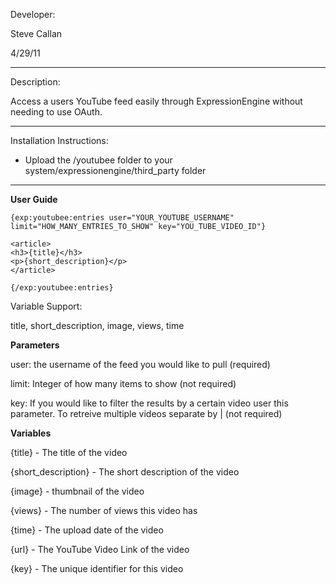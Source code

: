 Developer:

Steve Callan

4/29/11

-----------------------------------

Description:

Access a users YouTube feed easily through ExpressionEngine without needing to use OAuth.

-----------------------------------

Installation Instructions:

- Upload the /youtubee folder to your system/expressionengine/third_party folder

-----------------------------------

**User Guide**

    {exp:youtubee:entries user="YOUR_YOUTUBE_USERNAME" limit="HOW_MANY_ENTRIES_TO_SHOW" key="YOU_TUBE_VIDEO_ID"}

    <article>
    <h3>{title}</h3>
    <p>{short_description}</p>
    </article>

    {/exp:youtubee:entries}
		
Variable Support:

title, short_description, image, views, time 

**Parameters**

user: the username of the feed you would like to pull (required)

limit: Integer of how many items to show (not required)

key: If you would like to filter the results by a certain video user this parameter.  To retreive multiple videos separate by | (not required)

**Variables**

{title} - The title of the video

{short_description} - The short description of the video

{image} - thumbnail of the video

{views} - The number of views this video has

{time} - The upload date of the video

{url} - The YouTube Video Link of the video

{key} - The unique identifier for this video